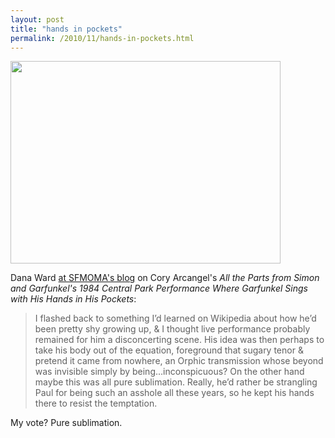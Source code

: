 ```yaml
---
layout: post
title: "hands in pockets"
permalink: /2010/11/hands-in-pockets.html
---
```


<p><img class="asset asset-image at-xid-6a00d8341c4f5f53ef013488dcb507970c  " height="324" src="http://sippey.typepad.com/.a/6a00d8341c4f5f53ef013488dcb507970c-580wi" width="432" /></p>

<p>Dana Ward <a href="http://blog.sfmoma.org/2010/11/dana-ward-on-cory-arcangel/">at SFMOMA&#39;s blog</a> on Cory Arcangel&#39;s <i>All the Parts from Simon and Garfunkel&#39;s 1984 Central Park Performance Where Garfunkel Sings with His Hands in His Pockets</i>: </p>

<blockquote>I flashed back to something I’d learned on Wikipedia about how he’d been pretty shy growing up, &amp; I thought live performance probably remained for him a disconcerting scene. His idea was then perhaps to take his body out of the equation, foreground that sugary tenor &amp; pretend it came from nowhere, an Orphic transmission whose beyond was invisible simply by being…inconspicuous? On the other hand maybe this was all pure sublimation. Really, he’d rather be strangling Paul for being such an asshole all these years, so he kept his hands there to resist the temptation.</blockquote>

<p>My vote? Pure sublimation.</p>



